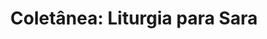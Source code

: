---
title: "Coletânea: Liturgia para Sara"
description: "Ao nome que arde como o fechar dos olhos na recusa da leitura bíblica."
summary: "Créditos da pintura: Vera Perez, em reddit: https://www.reddit.com/user/ver-p3rz/"
cover:
    image: txigstb1tfmb11.jpg  
---